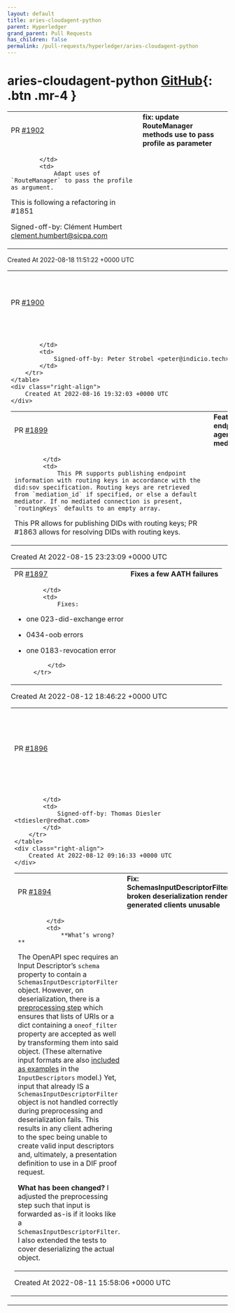 ```yaml
---
layout: default
title: aries-cloudagent-python
parent: Hyperledger
grand_parent: Pull Requests
has_children: false
permalink: /pull-requests/hyperledger/aries-cloudagent-python
---
```


# aries-cloudagent-python <span class="fs-3 right-align">[GitHub](https://github.com/hyperledger/aries-cloudagent-python){: .btn .mr-4 }</span>


<div>
    <table>
        <tr>
            <td>
                PR <a href="https://github.com/hyperledger/aries-cloudagent-python/pull/1902" class=".btn">#1902</a>
            </td>
            <td>
                <b>
                    fix: update RouteManager methods use to pass profile as parameter
                </b>
            </td>
        </tr>
        <tr>
            <td>
                
            </td>
            <td>
                Adapt uses of `RouteManager` to pass the profile as argument.
This is following a refactoring in #1851

Signed-off-by: Clément Humbert <clement.humbert@sicpa.com>
            </td>
        </tr>
    </table>
    <div class="right-align">
        Created At 2022-08-18 11:51:22 +0000 UTC
    </div>
</div>

<div>
    <table>
        <tr>
            <td>
                PR <a href="https://github.com/hyperledger/aries-cloudagent-python/pull/1900" class=".btn">#1900</a>
            </td>
            <td>
                <b>
                    feat: added message to forward event handler
                </b>
            </td>
        </tr>
        <tr>
            <td>
                
            </td>
            <td>
                Signed-off-by: Peter Strobel <peter@indicio.tech>
            </td>
        </tr>
    </table>
    <div class="right-align">
        Created At 2022-08-16 19:32:03 +0000 UTC
    </div>
</div>

<div>
    <table>
        <tr>
            <td>
                PR <a href="https://github.com/hyperledger/aries-cloudagent-python/pull/1899" class=".btn">#1899</a>
            </td>
            <td>
                <b>
                    Feat/public did endpoints for agents behind mediators
                </b>
            </td>
        </tr>
        <tr>
            <td>
                
            </td>
            <td>
                This PR supports publishing endpoint information with routing keys in accordance with the did:sov specification. Routing keys are retrieved from `mediation_id` if specified, or else a default mediator. If no mediated connection is present, `routingKeys` defaults to an empty array. 

This PR allows for publishing DIDs with routing keys; PR #1863 allows for resolving DIDs with routing keys.
            </td>
        </tr>
    </table>
    <div class="right-align">
        Created At 2022-08-15 23:23:09 +0000 UTC
    </div>
</div>

<div>
    <table>
        <tr>
            <td>
                PR <a href="https://github.com/hyperledger/aries-cloudagent-python/pull/1897" class=".btn">#1897</a>
            </td>
            <td>
                <b>
                    Fixes a few AATH failures
                </b>
            </td>
        </tr>
        <tr>
            <td>
                
            </td>
            <td>
                Fixes:
- one 023-did-exchange error
- 0434-oob errors
- one 0183-revocation error

            </td>
        </tr>
    </table>
    <div class="right-align">
        Created At 2022-08-12 18:46:22 +0000 UTC
    </div>
</div>

<div>
    <table>
        <tr>
            <td>
                PR <a href="https://github.com/hyperledger/aries-cloudagent-python/pull/1896" class=".btn">#1896</a>
            </td>
            <td>
                <b>
                    [#1895] Stopping the aca-py shell process keeps python process running
                </b>
            </td>
        </tr>
        <tr>
            <td>
                
            </td>
            <td>
                Signed-off-by: Thomas Diesler <tdiesler@redhat.com>
            </td>
        </tr>
    </table>
    <div class="right-align">
        Created At 2022-08-12 09:16:33 +0000 UTC
    </div>
</div>

<div>
    <table>
        <tr>
            <td>
                PR <a href="https://github.com/hyperledger/aries-cloudagent-python/pull/1894" class=".btn">#1894</a>
            </td>
            <td>
                <b>
                    Fix: SchemasInputDescriptorFilter: broken deserialization renders generated clients unusable
                </b>
            </td>
        </tr>
        <tr>
            <td>
                
            </td>
            <td>
                **What’s wrong?**
The OpenAPI spec requires an Input Descriptor’s `schema` property to contain a `SchemasInputDescriptorFilter` object.
However, on deserialization, there is a [preprocessing step](https://github.com/hyperledger/aries-cloudagent-python/blob/d407c48cc9f041c5b27ee8f589fc0e2eaef2220d/aries_cloudagent/protocols/present_proof/dif/pres_exch.py#L235-L254) which ensures that lists of URIs or a dict containing a `oneof_filter` property are accepted as well by transforming them into said object. (These alternative input formats are also [included as examples](https://github.com/hyperledger/aries-cloudagent-python/blob/d407c48cc9f041c5b27ee8f589fc0e2eaef2220d/aries_cloudagent/protocols/present_proof/dif/pres_exch.py#L640-L663) in the `InputDescriptors` model.) Yet, input that already IS a `SchemasInputDescriptorFilter` object is not handled correctly during preprocessing and deserialization fails. This results in any client adhering to the spec being unable to create valid input descriptors and, ultimately, a presentation definition to use in a DIF proof request.

**What has been changed?**
I adjusted the preprocessing step such that input is forwarded as-is if it looks like a `SchemasInputDescriptorFilter`. I also extended the tests to cover deserializing the actual object.
            </td>
        </tr>
    </table>
    <div class="right-align">
        Created At 2022-08-11 15:58:06 +0000 UTC
    </div>
</div>

